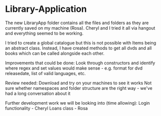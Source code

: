 # Library-Application

The new LibraryApp folder contains all the files and folders as they are currently saved on my machine (Rosa). Cheryl and I tried it all via hangout and everything seemed to be working. 

I tried to create a global catalogue but this is not possible with Items being an abstract class. Instead, I have created methods to get all dvds and all books which can be called alongside each other. 

Improvements that could be done:
Look through constructors and identify where regex and set values would make sense - e.g. format for dvd releasedate, list of valid languages, etc.

Review needed: 
Download and try on your machines to see it works
Not sure whether namespaces and folder structure are the right way - we've had a long conversation about it

Further development work we will be looking into (time allowing):
Login functionality - Cheryl
Loans class - Rosa
